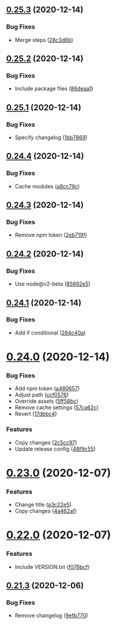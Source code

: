 ## [0.25.3](https://github.com/willclark/cuddly-disco/compare/v0.25.2...v0.25.3) (2020-12-14)


### Bug Fixes

* Merge steps ([28c3d6b](https://github.com/willclark/cuddly-disco/commit/28c3d6ba94d9fbe48223b6b4d6eecfdb60cafc04))

## [0.25.2](https://github.com/willclark/cuddly-disco/compare/v0.25.1...v0.25.2) (2020-12-14)


### Bug Fixes

* Include package files ([86deaa1](https://github.com/willclark/cuddly-disco/commit/86deaa124639f35cb27a3a35cc16bd361ba356e5))

## [0.25.1](https://github.com/willclark/cuddly-disco/compare/v0.25.0...v0.25.1) (2020-12-14)


### Bug Fixes

* Specify changelog ([1bb7869](https://github.com/willclark/cuddly-disco/commit/1bb7869daa633a0fe215325c3a1c1aa75e7bb72f))

## [0.24.4](https://github.com/willclark/cuddly-disco/compare/v0.24.3...v0.24.4) (2020-12-14)


### Bug Fixes

* Cache modules ([a8cc79c](https://github.com/willclark/cuddly-disco/commit/a8cc79cb7a2b102b38125d2bca0e6646fb9c1e8e))

## [0.24.3](https://github.com/willclark/cuddly-disco/compare/v0.24.2...v0.24.3) (2020-12-14)


### Bug Fixes

* Remove npm token ([2eb719f](https://github.com/willclark/cuddly-disco/commit/2eb719f493c44d5f110bba6352c55a038e4641b6))

## [0.24.2](https://github.com/willclark/cuddly-disco/compare/v0.24.1...v0.24.2) (2020-12-14)


### Bug Fixes

* Use node@v2-beta ([85892e5](https://github.com/willclark/cuddly-disco/commit/85892e596ea8e74be9083c03dde68d101a086f00))

## [0.24.1](https://github.com/willclark/cuddly-disco/compare/v0.24.0...v0.24.1) (2020-12-14)


### Bug Fixes

* Add if conditional ([264c40a](https://github.com/willclark/cuddly-disco/commit/264c40add8028279ed581db85762bcd0b5118384))

# [0.24.0](https://github.com/willclark/cuddly-disco/compare/v0.23.0...v0.24.0) (2020-12-14)


### Bug Fixes

* Add npm token ([a480657](https://github.com/willclark/cuddly-disco/commit/a4806573bea164fb90ec6e0b9fd3513524330b7d))
* Adjust path ([ccf0576](https://github.com/willclark/cuddly-disco/commit/ccf057617beb8d20f48c27d806f152c4c4cb65f4))
* Override assets ([5ff58bc](https://github.com/willclark/cuddly-disco/commit/5ff58bcc9c2d0de0e85c4cd4d362781e9ca099ad))
* Remove cache settings ([57ca62c](https://github.com/willclark/cuddly-disco/commit/57ca62c43284418dd0461d47a19da112c05693c5))
* Revert ([17dbbc4](https://github.com/willclark/cuddly-disco/commit/17dbbc4bb223c1a0cd37518d039f99192a9f3d75))


### Features

* Copy changes ([2c5cc97](https://github.com/willclark/cuddly-disco/commit/2c5cc977e02305bed79fc5f22da3d127a9416c4b))
* Update release config ([48f9c55](https://github.com/willclark/cuddly-disco/commit/48f9c551a2135db2c76abb0b60e3324c412c9425))

# [0.23.0](https://github.com/willclark/cuddly-disco/compare/v0.22.0...v0.23.0) (2020-12-07)


### Features

* Change title ([a3c22e5](https://github.com/willclark/cuddly-disco/commit/a3c22e54f977a5474ea6d0d2ec17a642e53414e3))
* Copy changes ([4a462af](https://github.com/willclark/cuddly-disco/commit/4a462afd7a79db729823a3fe6a2bdf5243f1e7ff))

# [0.22.0](https://github.com/willclark/cuddly-disco/compare/v0.21.3...v0.22.0) (2020-12-07)


### Features

* Include VERSION.txt ([f076bcf](https://github.com/willclark/cuddly-disco/commit/f076bcf777eed1d2fad5058979c0c1378f0987a4))

## [0.21.3](https://github.com/willclark/cuddly-disco/compare/v0.21.2...v0.21.3) (2020-12-06)


### Bug Fixes

* Remove changelog ([9efb770](https://github.com/willclark/cuddly-disco/commit/9efb77027a70cede940d65f18101c03bfac198bf))
